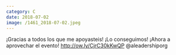 ```yaml
--- 
category: C 
date: 2018-07-02 
image: /1461_2018-07-02.jpeg 
--- 
```


¡Gracias a todos los que me apoyasteis! ¡Lo conseguimos! ¡Ahora a aprovechar el evento! http://ow.ly/CjrC30kKwQP @aleadershiporg